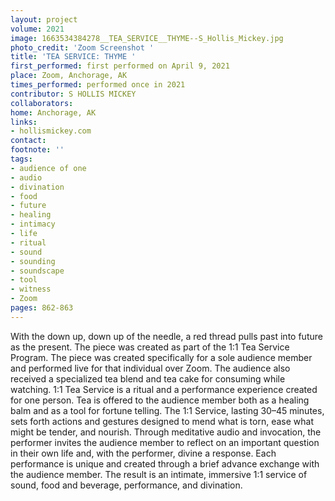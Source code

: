 ```yaml
---
layout: project
volume: 2021
image: 1663534384278__TEA_SERVICE__THYME--S_Hollis_Mickey.jpg
photo_credit: 'Zoom Screenshot '
title: 'TEA SERVICE: THYME '
first_performed: first performed on April 9, 2021
place: Zoom, Anchorage, AK
times_performed: performed once in 2021
contributor: S HOLLIS MICKEY
collaborators:
home: Anchorage, AK
links:
- hollismickey.com
contact:
footnote: ''
tags:
- audience of one
- audio
- divination
- food
- future
- healing
- intimacy
- life
- ritual
- sound
- sounding
- soundscape
- tool
- witness
- Zoom
pages: 862-863
---
```


With the down up, down up of the needle, a red thread pulls past into future as the present. The piece was created as part of the 1:1 Tea Service Program. The piece was created specifically for a sole audience member and performed live for that individual over Zoom. The audience also received a specialized tea blend and tea cake for consuming while watching. 1:1 Tea Service is a ritual and a performance experience created for one person. Tea is offered to the audience member both as a healing balm and as a tool for fortune telling. The 1:1 Service, lasting 30–45 minutes, sets forth actions and gestures designed to mend what is torn, ease what might be tender, and nourish. Through meditative audio and invocation, the performer invites the audience member to reflect on an important question in their own life and, with the performer, divine a response. Each performance is unique and created through a brief advance exchange with the audience member. The result is an intimate, immersive 1:1 service of sound, food and beverage, performance, and divination.